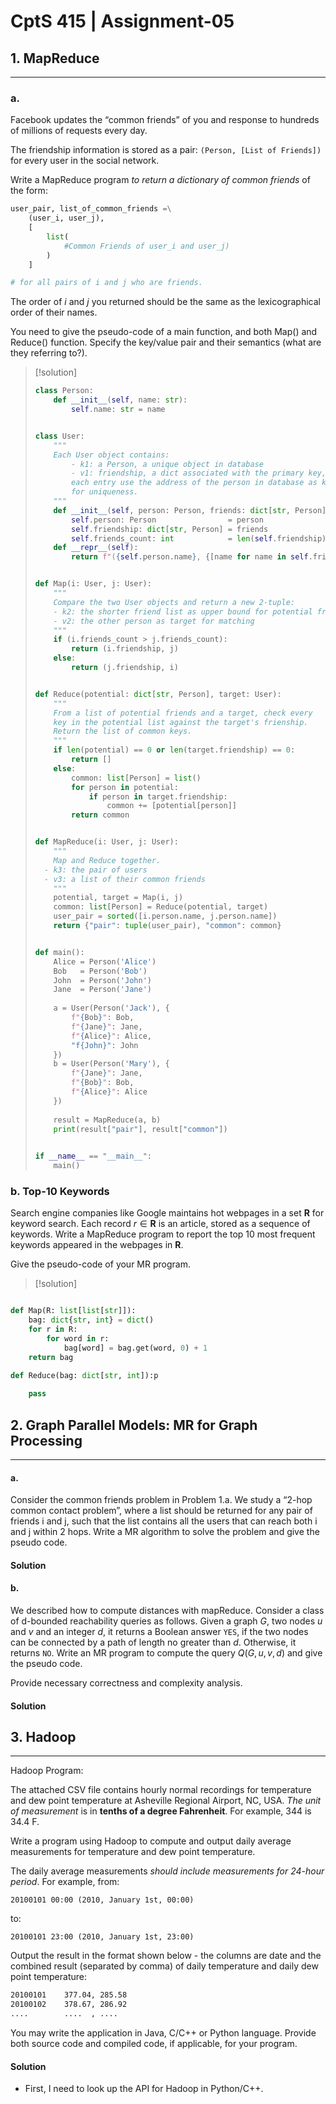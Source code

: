# CptS 415 | Assignment-05

## 1. MapReduce
---
### a.
Facebook updates the “common friends” of you and response to hundreds of millions of requests every day.

The friendship information is stored as a pair: `(Person, [List of Friends])` for every user in the social network.

Write a MapReduce program *to return a dictionary of common friends* of the form:
```python
user_pair, list_of_common_friends =\
	(user_i, user_j),
	[
		list(
			#Common Friends of user_i and user_j)
		)
	]

# for all pairs of i and j who are friends.
```

The order of $i$ and $j$ you returned should be the same as the lexicographical order of their names.

You need to give the pseudo-code of a main function, and both Map() and Reduce() function. Specify the key/value pair and their semantics (what are they referring to?).

> [!solution]
> 
> ```python
> class Person:
>     def __init__(self, name: str):
>         self.name: str = name
> 
> 
> class User:
>     """
>     Each User object contains:
>         - k1: a Person, a unique object in database
>         - v1: friendship, a dict associated with the primary key, where
> 	      each entry use the address of the person in database as key
> 	      for uniqueness.
>     """
>     def __init__(self, person: Person, friends: dict[str, Person]):
>         self.person: Person                = person
>         self.friendship: dict[str, Person] = friends
>         self.friends_count: int            = len(self.friendship)
>     def __repr__(self):
>         return f"({self.person.name}, {[name for name in self.friendship]})"
> 
> 
> def Map(i: User, j: User):
>     """
>     Compare the two User objects and return a new 2-tuple:
>     - k2: the shorter friend list as upper bound for potential friends
>     - v2: the other person as target for matching
>     """
>     if (i.friends_count > j.friends_count):
>         return (i.friendship, j)
>     else:
>         return (j.friendship, i)
> 
> 
> def Reduce(potential: dict[str, Person], target: User):
>     """
>     From a list of potential friends and a target, check every
>     key in the potential list against the target's frienship.
>     Return the list of common keys.
>     """
>     if len(potential) == 0 or len(target.friendship) == 0:
>         return []
>     else: 
>         common: list[Person] = list()
>         for person in potential:
>             if person in target.friendship:
>                 common += [potential[person]]
>         return common
> 
> 
> def MapReduce(i: User, j: User):
>     """
>     Map and Reduce together.
> 	- k3: the pair of users
> 	- v3: a list of their common friends
>     """
>     potential, target = Map(i, j)
>     common: list[Person] = Reduce(potential, target)
>     user_pair = sorted([i.person.name, j.person.name])
>     return {"pair": tuple(user_pair), "common": common}
> 
> 
> def main():
>     Alice = Person('Alice')
>     Bob   = Person('Bob')
>     John  = Person('John')
>     Jane  = Person('Jane')
>     
>     a = User(Person('Jack'), {
>         f"{Bob}": Bob,
>         f"{Jane}": Jane,
>         f"{Alice}": Alice,
>         "f{John}": John
>     })
>     b = User(Person('Mary'), {
>         f"{Jane}": Jane,
>         f"{Bob}": Bob,
>         f"{Alice}": Alice
>     })
>     
>     result = MapReduce(a, b)
>     print(result["pair"], result["common"])
>     
> 
> if __name__ == "__main__":
>     main()
> 
> ```
> 


### b. Top-10 Keywords

Search engine companies like Google maintains hot webpages in a set $\boldsymbol{R}$ for keyword search. Each record $r \in \boldsymbol{R}$ is an article, stored as a sequence of keywords. Write a MapReduce program to report the top 10 most frequent keywords appeared in the webpages in $\boldsymbol{R}$.

Give the pseudo-code of your MR program.

> [!solution]

```python

def Map(R: list[list[str]]):
	bag: dict{str, int} = dict()
	for r in R:
		for word in r:
			bag[word] = bag.get(word, 0) + 1
	return bag

def Reduce(bag: dict[str, int]):p
	
	pass

```


## 2. Graph Parallel Models: MR for Graph Processing
---
#### a.
Consider the common friends problem in Problem 1.a. We study a “2-hop common contact problem”, where a list should be returned for any pair of friends i and j, such that the list contains all the users that can reach both i and j within 2 hops. Write a MR algorithm to solve the problem and give the pseudo code.

#### Solution

#### b.
We described how to compute distances with mapReduce. Consider a class of d-bounded reachability queries as follows. Given a graph $G$, two nodes $u$ and $v$ and an integer $d$, it returns a Boolean answer `YES`, if the two nodes can be connected by a path of length no greater than $d$. Otherwise, it returns `NO`. Write an MR program to compute the query $Q(G, u, v, d)$ and give the pseudo code.

Provide necessary correctness and complexity analysis.

#### Solution


## 3. Hadoop
---
Hadoop Program:

The attached CSV file contains hourly normal recordings for temperature and dew point temperature at Asheville Regional Airport, NC, USA. _The unit of measurement_ is in **tenths of a degree Fahrenheit**. For example, 344 is 34.4 F.

Write a program using Hadoop to compute and output daily average measurements for temperature and dew point temperature.

The daily average measurements *should include measurements for 24-hour period*. For example, from:
```
20100101 00:00 (2010, January 1st, 00:00)
```

to:
```
20100101 23:00 (2010, January 1st, 23:00)
```

Output the result in the format shown below - the columns are date and the combined result (separated by comma) of daily temperature and daily dew point temperature:

```txt
20100101    377.04, 285.58
20100102    378.67, 286.92
....        ....  , .... 
```

You may write the application in Java, C/C++ or Python language. Provide both source code and compiled code, if applicable, for your program.

#### Solution
- First, I need to look up the API for Hadoop in Python/C++. 